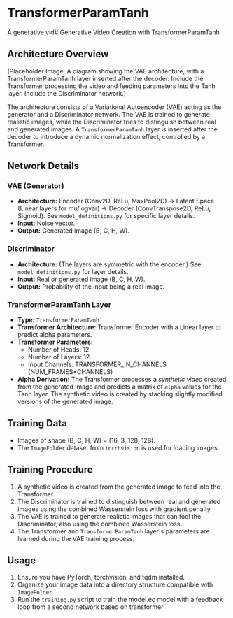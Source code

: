 # TransformerParamTanh
A generative vid# Generative Video Creation with TransformerParamTanh

## Architecture Overview

(Placeholder Image: A diagram showing the VAE architecture, with a TransformerParamTanh layer inserted after the decoder. Include the Transformer processing the video and feeding parameters into the Tanh layer. Include the Discriminator network.)

The architecture consists of a Variational Autoencoder (VAE) acting as the generator and a Discriminator network. The VAE is trained to generate realistic images, while the Discriminator tries to distinguish between real and generated images. A `TransformerParamTanh` layer is inserted after the decoder to introduce a dynamic normalization effect, controlled by a Transformer.

## Network Details

### VAE (Generator)

*   **Architecture:** Encoder (Conv2D, ReLu, MaxPool2D) -> Latent Space (Linear layers for mu/logvar) -> Decoder (ConvTranspose2D, ReLu, Sigmoid).  See `model_definitions.py` for specific layer details.
*   **Input:** Noise vector.
*   **Output:** Generated image (B, C, H, W).

### Discriminator

*   **Architecture:** (The layers are symmetric with the encoder.) See `model_definitions.py` for layer details.
*   **Input:** Real or generated image (B, C, H, W).
*   **Output:** Probability of the input being a real image.

### TransformerParamTanh Layer

*   **Type:** `TransformerParamTanh`
*   **Transformer Architecture:** Transformer Encoder with a Linear layer to predict alpha parameters.
*   **Transformer Parameters:**
    *   Number of Heads: 12.
    *   Number of Layers: 12.
    *   Input Channels:  TRANSFORMER_IN_CHANNELS (NUM_FRAMES*CHANNELS)
*   **Alpha Derivation:** The Transformer processes a *synthetic video* created from the generated image and predicts a matrix of `alpha` values for the Tanh layer. The synthetic video is created by stacking slightly modified versions of the generated image.

## Training Data

*   Images of shape (B, C, H, W) = (16, 3, 128, 128).
*   The `ImageFolder` dataset from `torchvision` is used for loading images.

## Training Procedure

1.  A synthetic video is created from the generated image to feed into the Transformer.
2.  The Discriminator is trained to distinguish between real and generated images using the combined Wasserstein loss with gradient penalty.
3.  The VAE is trained to generate realistic images that can fool the Discriminator, also using the combined Wasserstein loss.
4.  The Transformer and `TransformerParamTanh` layer's parameters are learned during the VAE training process.

## Usage

1.  Ensure you have PyTorch, torchvision, and tqdm installed.
2.  Organize your image data into a directory structure compatible with `ImageFolder`.
3.  Run the `training.py` script to train the model.eo model with a feedback loop from a second network based on transformer
